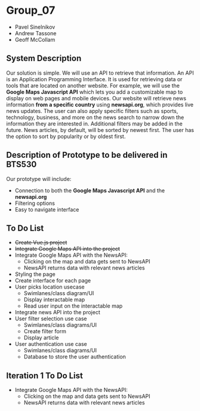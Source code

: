 # Group_07

- Pavel Sinelnikov
- Andrew Tassone
- Geoff McCollam

## System Description

Our solution is simple. We will use an API to retrieve that information. An API is an Application Programming Interface. It is used for retrieving data or tools that are located on another website. For example, we will use the **Google Maps Javascript API** which lets you add a customizable map to display on web pages and mobile devices. Our website will retrieve news information **from a specific country** using **newsapi.org**, which provides live news updates. The user can also apply specific filters such as sports, technology, business, and more on the news search to narrow down the information they are interested in. Additional filters may be added in the future. News articles, by default, will be sorted by newest first. The user has the option to sort by popularity or by oldest first.

## Description of Prototype to be delivered in BTS530

Our prototype will include:

- Connection to both the **Google Maps Javascript API** and the **newsapi.org**
- Filtering options
- Easy to navigate interface

## To Do List

- ~~Create Vue.js project~~
- ~~Integrate Google Maps API into the project~~
- Integrate Google Maps API with the NewsAPI:
  - Clicking on the map and data gets sent to NewsAPI
  - NewsAPI returns data with relevant news articles
- Styling the page
- Create interface for each page
- User picks location usecase
  - Swimlanes/class diagram/UI
  - Display interactable map
  - Read user input on the interactable map
- Integrate news API into the project
- User filter selection use case
  - Swimlanes/class diagrams/UI
  - Create filter form
  - Display article
- User authentication use case
  - Swimlanes/class diagrams/UI
  - Database to store the user authentication

## Iteration 1 To Do List

- Integrate Google Maps API with the NewsAPI:
  - Clicking on the map and data gets sent to NewsAPI
  - NewsAPI returns data with relevant news articles
